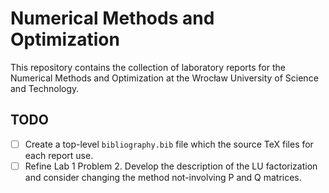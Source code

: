# Numerical Methods and Optimization

This repository contains the collection of laboratory reports for the Numerical Methods
and Optimization at the Wrocław University of Science and Technology.

## TODO

- [ ] Create a top-level `bibliography.bib` file which the source TeX files for each
      report use.
- [ ] Refine Lab 1 Problem 2. Develop the description of the LU factorization
      and consider changing the method not-involving P and Q matrices.
